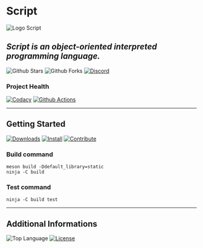 # Script
![Logo Script](res/logo.ico)

## *Script is an object-oriented interpreted programming language.*

![Github Stars](https://img.shields.io/github/stars/MorganCaron/Script?style=for-the-badge)
![Github Forks](https://img.shields.io/github/forks/MorganCaron/Script?style=for-the-badge)
[![Discord](https://img.shields.io/discord/268838260153909249?label=Chat&logo=Discord&style=for-the-badge)](https://discord.gg/mxZvun4)

### Project Health
[![Codacy](https://img.shields.io/codacy/grade/92c8d9643d234818ae50601f88b131f8?logo=Codacy&style=for-the-badge)](https://www.codacy.com/manual/MorganCaron/Script)
[![Github Actions](https://img.shields.io/github/workflow/status/MorganCaron/Script/C++%20Test?logo=Github&style=for-the-badge)](https://github.com/MorganCaron/Script/actions?query=workflow%3A%22C%2B%2B+Test%22)

---

## Getting Started
[![Downloads](https://img.shields.io/github/downloads/MorganCaron/Script/total?style=for-the-badge)](https://github.com/MorganCaron/Script/releases)
[![Install](https://img.shields.io/badge/-Install-blue?style=for-the-badge)](INSTALL.md)
[![Contribute](https://img.shields.io/badge/-Contribute-blue?style=for-the-badge)](CONTRIBUTING.md)

### Build command
```console
meson build -Ddefault_library=static
ninja -C build
```

### Test command
```console
ninja -C build test
```

---

## Additional Informations
![Top Language](https://img.shields.io/github/languages/top/MorganCaron/Script?style=for-the-badge)
[![License](https://img.shields.io/github/license/MorganCaron/Script?style=for-the-badge)](https://github.com/MorganCaron/Script/blob/master/LICENSE)
